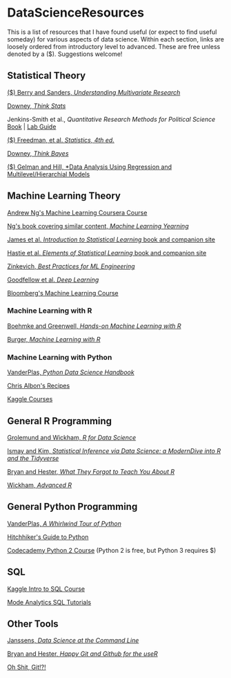 # DataScienceResources

This is a list of resources that I have found useful (or expect to find useful someday) for various aspects of data science. Within each section, links are loosely ordered from introductory level to advanced. These are free unless denoted by a ($). Suggestions welcome!

## Statistical Theory

[($) Berry and Sanders, *Understanding Multivariate Research*](https://www.amazon.com/Understanding-Multivariate-Research-Beginning-Scientists/dp/0813399718)

[Downey, *Think Stats*](https://greenteapress.com/thinkstats/)

Jenkins-Smith et al., *Quantitative Research Methods for Political Science* [Book](https://bookdown.org/josiesmith/qrmbook/) | [Lab Guide](https://bookdown.org/josiesmith/labbook/)

[($) Freedman, et al. *Statistics, 4th ed.*](https://www.amazon.com/Statistics-4th-David-Freedman/dp/0393929728/ref=sr_1_5?dchild=1&keywords=statistics+textbook&qid=1594321457&sr=8-5)

[Downey, *Think Bayes*](https://greenteapress.com/wp/think-bayes/)

[($) Gelman and Hill, *Data Analysis Using Regression and Multilevel/Hierarchial Models](https://smile.amazon.com/Analysis-Regression-Multilevel-Hierarchical-Analytical-ebook/dp/B01LYX8AKU/ref=sr_1_1?dchild=1&keywords=gelman+and+hill&qid=1590165473&sr=8-1)

## Machine Learning Theory

[Andrew Ng's Machine Learning Coursera Course](https://www.coursera.org/learn/machine-learning/home/welcome)

[Ng's book covering similar content, *Machine Learning Yearning*](https://d2wvfoqc9gyqzf.cloudfront.net/content/uploads/2018/09/Ng-MLY01-13.pdf?utm_campaign=MLY%20Ebook%20Email&utm_medium=email&_hsmi=78646066&_hsenc=p2ANqtz-8jg9Hy4HczOYGWmfyZhOWPX-KhQWJgtKstf96snunQnx-i4Q5oSr--crDHh-IAPkpc_ubmY8AVIAHZqoj0Y0b9qt6qsA&utm_content=78646066&utm_source=hs_automation)

[James et al. *Introduction to Statistical Learning* book and companion site](http://faculty.marshall.usc.edu/gareth-james/ISL/)

[Hastie et al. *Elements of Statistical Learning* book and companion site](https://web.stanford.edu/~hastie/ElemStatLearn/)

[Zinkevich, *Best Practices for ML Engineering*](https://developers.google.com/machine-learning/guides/rules-of-ml)

[Goodfellow et al. *Deep Learning*](https://www.deeplearningbook.org/)

[Bloomberg's Machine Learning Course](https://bloomberg.github.io/foml/#about)

### Machine Learning with R

[Boehmke and Greenwell, *Hands-on Machine Learning with R*](https://bradleyboehmke.github.io/HOML/)

[Burger, *Machine Learning with R*](http://noracook.io/Books/R/introductiontomachinelearningwithr.pdf)

### Machine Learning with Python

[VanderPlas, *Python Data Science Handbook*](https://jakevdp.github.io/PythonDataScienceHandbook/)

[Chris Albon's Recipes](https://chrisalbon.com/)

[Kaggle Courses](https://www.kaggle.com/learn/overview)

## General R Programming

[Grolemund and Wickham, *R for Data Science*](https://r4ds.had.co.nz/)

[Ismay and Kim, *Statistical Inference via Data Science: a ModernDive into R and the Tidyverse*](https://moderndive.com/index.html)

[Bryan and Hester, *What They Forgot to Teach You About R*](https://rstats.wtf/)

[Wickham, *Advanced R*](https://adv-r.hadley.nz/)

## General Python Programming

[VanderPlas, *A Whirlwind Tour of Python*](https://www.oreilly.com/programming/free/files/a-whirlwind-tour-of-python.pdf)

[Hitchhiker's Guide to Python](https://docs.python-guide.org/)

[Codecademy Python 2 Course](https://www.codecademy.com/learn/learn-python) (Python 2 is free, but Python 3 requires $)

## SQL

[Kaggle Intro to SQL Course](https://www.kaggle.com/learn/intro-to-sql)

[Mode Analytics SQL Tutorials](https://mode.com/sql-tutorial/)

## Other Tools

[Janssens, *Data Science at the Command Line*](https://www.datascienceatthecommandline.com/)

[Bryan and Hester, *Happy Git and Github for the useR*](https://happygitwithr.com/)

[Oh Shit, Git!?!](https://ohshitgit.com/)